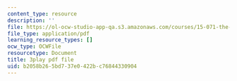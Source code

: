 ```yaml
---
content_type: resource
description: ''
file: https://ol-ocw-studio-app-qa.s3.amazonaws.com/courses/15-071-the-analytics-edge-spring-2017/b2058b265bd737e0422bc76844330904_D8HcmzYnBv0.pdf
file_type: application/pdf
learning_resource_types: []
ocw_type: OCWFile
resourcetype: Document
title: 3play pdf file
uid: b2058b26-5bd7-37e0-422b-c76844330904
---
```

